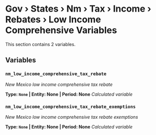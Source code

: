 # Gov › States › Nm › Tax › Income › Rebates › Low Income Comprehensive Variables

This section contains 2 variables.

## Variables

### `nm_low_income_comprehensive_tax_rebate`
*New Mexico low income comprehensive tax rebate*

**Type: `None` | Entity: None | Period: None**
*Calculated variable*

### `nm_low_income_comprehensive_tax_rebate_exemptions`
*New Mexico low income comprehensive tax rebate exemptions*

**Type: `None` | Entity: None | Period: None**
*Calculated variable*
